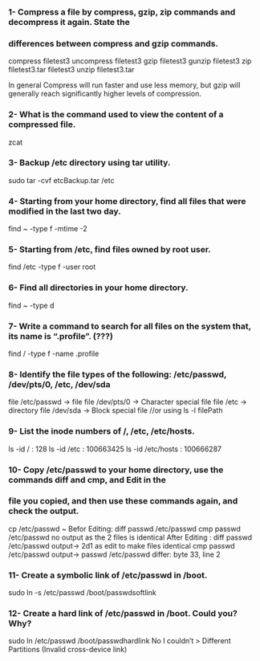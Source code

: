 ### 1- Compress a file by compress, gzip, zip commands and decompress it again. State the
### differences between compress and gzip commands.

compress filetest3
uncompress filetest3
gzip filetest3
gunzip filetest3
zip filetest3.tar  filetest3
unzip filetest3.tar 

In general Compress will run faster and use less memory, but gzip will generally reach significantly higher levels of compression.

### 2- What is the command used to view the content of a compressed file.
zcat

### 3- Backup /etc directory using tar utility.

sudo tar -cvf etcBackup.tar /etc

### 4- Starting from your home directory, find all files that were modified in the last two day.

find ~ -type f -mtime -2

### 5- Starting from /etc, find files owned by root user.

find /etc -type f -user root

### 6- Find all directories in your home directory.

find ~ -type d

### 7- Write a command to search for all files on the system that, its name is “.profile”. (???)

find / -type f -name .profile

### 8- Identify the file types of the following: /etc/passwd, /dev/pts/0, /etc, /dev/sda

file /etc/passwd    ->  file
file /dev/pts/0    ->  Character special file
file /etc    ->  directory
file /dev/sda    ->  Block special file
//or using  ls -l filePath

### 9- List the inode numbers of /, /etc, /etc/hosts.

ls -id /   : 128
ls -id /etc   : 100663425
ls -id /etc/hosts   : 100666287

### 10- Copy /etc/passwd to your home directory, use the commands diff and cmp, and Edit in the
### file you copied, and then use these commands again, and check the output.

cp /etc/passwd ~
Befor Editing:
diff passwd /etc/passwd
cmp passwd /etc/passwd
no output as the 2 files is identical
After Editing :
diff passwd /etc/passwd
output-> 2d1 as edit to make files identical
cmp passwd /etc/passwd
output-> passwd /etc/passwd differ: byte 33, line 2

### 11- Create a symbolic link of /etc/passwd in /boot.

sudo ln -s /etc/passwd /boot/passwdsoftlink

### 12- Create a hard link of /etc/passwd in /boot. Could you? Why?

sudo ln /etc/passwd /boot/passwdhardlink
No I couldn’t > Different Partitions (Invalid cross-device link)

